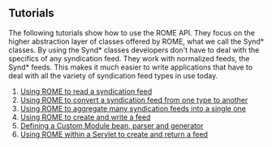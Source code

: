 ## Tutorials

The following tutorials show how to use the ROME API. They focus on the higher 
abstraction layer of classes offered by ROME, what we call the Synd* classes. 
By using the Synd* classes developers don't have to deal with the specifics of 
any syndication feed. They work with normalized feeds, the Synd* feeds. This 
makes it much easier to write applications that have to deal with all the 
variety of syndication feed types in use today.

1.  [Using ROME to read a syndication feed](./RssAndAtOMUtilitiEsROMEV0.5TutorialUsingROMEToReadASyndicationFeed.html)
2.  [Using ROME to convert a syndication feed from one type to another](./RssAndAtOMUtilitiEsROMEV0.5TutorialUsingROMEToConvertASyndicationFeedFromOneTypeToAnother.html)
3.  [Using ROME to aggregate many syndication feeds into a single one](./RssAndAtOMUtilitiEsROMEV0.5TutorialUsingROMEToAggregateManySyndicationFeedsIntoASingleOne.html)
4.  [Using ROME to create and write a feed](./RssAndAtOMUtilitiEsROMEV0.5TutorialUsingROMEToCreateAndWriteASyndicationFeed.html)
5.  [Defining a Custom Module bean, parser and generator](./RssAndAtOMUtilitiEsROMEV0.5TutorialDefiningACustomModuleBeanParserAndGenerator.html)
6.  [Using ROME within a Servlet to create and return a feed](./RssAndAtOMUtilitiEsROMEV0.5TutorialUsingROMEWithinAServletToCreateAndReturnAFeed.html)

